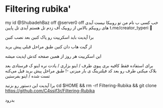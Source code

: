 # Filtering rubika'


my id @ShubadehBaz off
@server0 off
 خب کسی ب نام من تو روبیکا نیست آیدی های روبیکم بالاس
از روبیک آف زدم
تل هستم آیدی تل پایین
t.me/creator_typeri
 💜

برا آپدیت باید اسکریپت رو پاک کنین بعد نصب کنین

از گیت هاب دان کنین طبق مراحل قبلی پیش برید

این اسکریپت هر روز از همین صفحه کدش اپدیت میشه

 برای استفاده فقط کافیه بری پیوی طرف / اینو بزاری / یادت نره اینو ک فرستادی 
بعد بلاک میکنی طرف رو بعد کد فیلترینگ ی بار میزنی -!
طبق مراحل پیش برید فیل می‌کنه تست شده
/ اینو بفرستین

برا آپدیت این دستور رو بزنید
cd $HOME && rm -rf Filtering-Rubika && git clone https://github.com/C4ssif3r/Filtering-Rubika

بدرود
